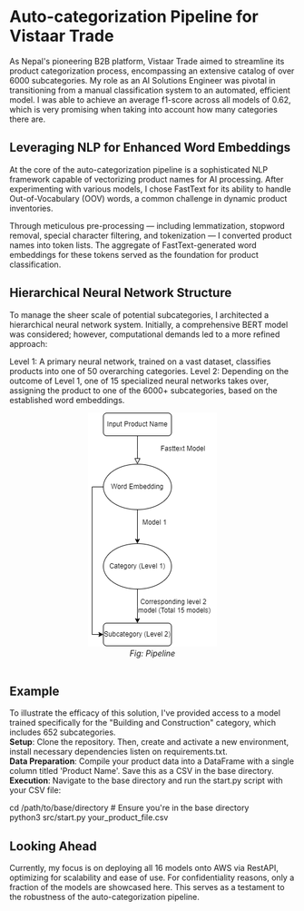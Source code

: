 # Auto-categorization Pipeline for Vistaar Trade
As Nepal's pioneering B2B platform, Vistaar Trade aimed to streamline its product categorization process, encompassing an extensive catalog of over 6000 subcategories. My role as an AI Solutions Engineer was pivotal in transitioning from a manual classification system to an automated, efficient model. I was able to achieve an average f1-score across all models of 0.62, which is very promising when taking into account how many categories there are.

## Leveraging NLP for Enhanced Word Embeddings
At the core of the auto-categorization pipeline is a sophisticated NLP framework capable of vectorizing product names for AI processing. After experimenting with various models, I chose FastText for its ability to handle Out-of-Vocabulary (OOV) words, a common challenge in dynamic product inventories.

Through meticulous pre-processing — including lemmatization, stopword removal, special character filtering, and tokenization — I converted product names into token lists. The aggregate of FastText-generated word embeddings for these tokens served as the foundation for product classification.

## Hierarchical Neural Network Structure
To manage the sheer scale of potential subcategories, I architected a hierarchical neural network system. Initially, a comprehensive BERT model was considered; however, computational demands led to a more refined approach:

Level 1: A primary neural network, trained on a vast dataset, classifies products into one of 50 overarching categories.
Level 2: Depending on the outcome of Level 1, one of 15 specialized neural networks takes over, assigning the product to one of the 6000+ subcategories, based on the established word embeddings.

<div align="center">
  <img src="/algorithm.png" alt="Pipeline"><br>
  <em>Fig: Pipeline</em><br><br>
</div>

## Example
To illustrate the efficacy of this solution, I've provided access to a model trained specifically for the "Building and Construction" category, which includes 652 subcategories. <br>
**Setup**: Clone the repository. Then, create and activate a new environment, install necessary dependencies listen on requirements.txt. <br>
**Data Preparation**: Compile your product data into a DataFrame with a single column titled 'Product Name'. Save this as a CSV in the base directory. <br>
**Execution**: Navigate to the base directory and run the start.py script with your CSV file:

cd /path/to/base/directory # Ensure you're in the base directory <br>
python3 src/start.py your_product_file.csv

## Looking Ahead
Currently, my focus is on deploying all 16 models onto AWS via RestAPI, optimizing for scalability and ease of use. For confidentiality reasons, only a fraction of the models are showcased here. This serves as a testament to the robustness of the auto-categorization pipeline.


